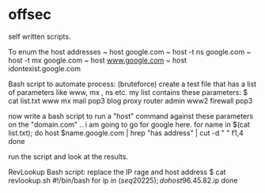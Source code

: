 # offsec
self written scripts.

To enum the host addresses 
~    host google.com 
~    host -t ns google.com
~    host -t mx google.com
~    host www.google.com
~    host idontexist.google.com 

Bash script to automate process: (bruteforce)
create a test file that has a list of parameters like www, mx , ns etc.
my list contains these parameters:
$ cat list.txt 
www
mx
mail
pop3
blog
proxy
router
admin
www2
firewall
pop3

now write a bash script to run a "host" command against these parameters on the "domain.com" .. i am going to go for google here.
for name in $(cat list.txt);
    do
        host $name.google.com | hrep "has address" | cut -d " " f1,4
    done    

run the script and look at the results.

RevLookup Bash script:
replace the IP rage and host address 
$ cat revlookup.sh 
#!/bin/bash
for ip in $(seq 20 225);
 do
  host 96.45.82.$ip
 done
